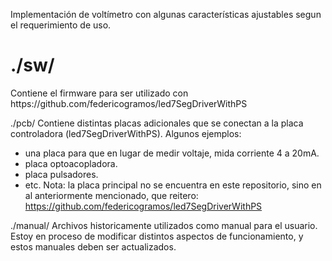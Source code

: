Implementación de voltímetro con algunas características ajustables segun el requerimiento de uso.

<h1>./sw/</h1>
Contiene el firmware para ser utilizado con https://github.com/federicogramos/led7SegDriverWithPS

./pcb/
Contiene distintas placas adicionales que se conectan a la placa controladora (led7SegDriverWithPS). Algunos ejemplos:
- una placa para que en lugar de medir voltaje, mida corriente 4 a 20mA.
- placa optoacopladora.
- placa pulsadores.
- etc.
Nota: la placa principal no se encuentra en este repositorio, sino en al anteriormente mencionado, que reitero: https://github.com/federicogramos/led7SegDriverWithPS

./manual/
Archivos historicamente utilizados como manual para el usuario. Estoy en proceso de modificar distintos aspectos de funcionamiento, y estos manuales deben ser actualizados.